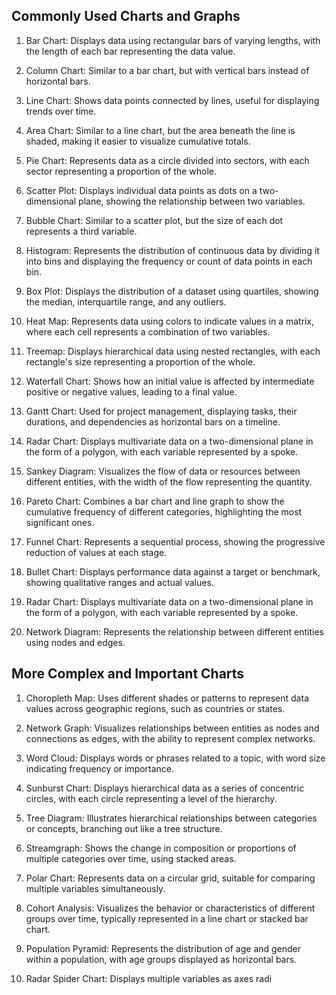 ## Commonly Used Charts and Graphs

1. Bar Chart: Displays data using rectangular bars of varying lengths, with the length of each bar representing the data value.

2. Column Chart: Similar to a bar chart, but with vertical bars instead of horizontal bars.

3. Line Chart: Shows data points connected by lines, useful for displaying trends over time.

4. Area Chart: Similar to a line chart, but the area beneath the line is shaded, making it easier to visualize cumulative totals.

5. Pie Chart: Represents data as a circle divided into sectors, with each sector representing a proportion of the whole.

6. Scatter Plot: Displays individual data points as dots on a two-dimensional plane, showing the relationship between two variables.

7. Bubble Chart: Similar to a scatter plot, but the size of each dot represents a third variable.

8. Histogram: Represents the distribution of continuous data by dividing it into bins and displaying the frequency or count of data points in each bin.

9. Box Plot: Displays the distribution of a dataset using quartiles, showing the median, interquartile range, and any outliers.

10. Heat Map: Represents data using colors to indicate values in a matrix, where each cell represents a combination of two variables.

11. Treemap: Displays hierarchical data using nested rectangles, with each rectangle's size representing a proportion of the whole.

12. Waterfall Chart: Shows how an initial value is affected by intermediate positive or negative values, leading to a final value.

13. Gantt Chart: Used for project management, displaying tasks, their durations, and dependencies as horizontal bars on a timeline.

14. Radar Chart: Displays multivariate data on a two-dimensional plane in the form of a polygon, with each variable represented by a spoke.

15. Sankey Diagram: Visualizes the flow of data or resources between different entities, with the width of the flow representing the quantity.

16. Pareto Chart: Combines a bar chart and line graph to show the cumulative frequency of different categories, highlighting the most significant ones.

17. Funnel Chart: Represents a sequential process, showing the progressive reduction of values at each stage.

18. Bullet Chart: Displays performance data against a target or benchmark, showing qualitative ranges and actual values.

19. Radar Chart: Displays multivariate data on a two-dimensional plane in the form of a polygon, with each variable represented by a spoke.

20. Network Diagram: Represents the relationship between different entities using nodes and edges.

## More Complex and Important Charts

1. Choropleth Map: Uses different shades or patterns to represent data values across geographic regions, such as countries or states.

2. Network Graph: Visualizes relationships between entities as nodes and connections as edges, with the ability to represent complex networks.

3. Word Cloud: Displays words or phrases related to a topic, with word size indicating frequency or importance.

4. Sunburst Chart: Displays hierarchical data as a series of concentric circles, with each circle representing a level of the hierarchy.

5. Tree Diagram: Illustrates hierarchical relationships between categories or concepts, branching out like a tree structure.

6. Streamgraph: Shows the change in composition or proportions of multiple categories over time, using stacked areas.

7. Polar Chart: Represents data on a circular grid, suitable for comparing multiple variables simultaneously.

8. Cohort Analysis: Visualizes the behavior or characteristics of different groups over time, typically represented in a line chart or stacked bar chart.

9. Population Pyramid: Represents the distribution of age and gender within a population, with age groups displayed as horizontal bars.

10. Radar Spider Chart: Displays multiple variables as axes radi
